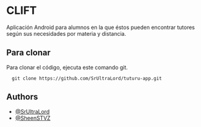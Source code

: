 
# CLIFT

Aplicación Android para alumnos en la que éstos pueden encontrar tutores según sus
necesidades por materia y distancia.



## Para clonar

Para clonar el código, ejecuta este comando git.

```git
  git clone https://github.com/SrUltraLord/tuturu-app.git
```

## Authors

- [@SrUltraLord](https://github.com/SrUltraLord)
- [@SheenSTVZ](https://github.com/SheenSTVZ)

  
